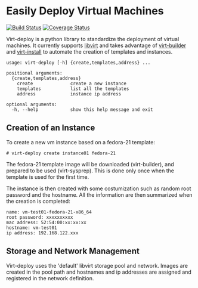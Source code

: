 # Easily Deploy Virtual Machines

[![Build Status](https://travis-ci.org/simon3z/virt-deploy.svg)](https://travis-ci.org/simon3z/virt-deploy)
[![Coverage Status](https://coveralls.io/repos/simon3z/virt-deploy/badge.svg)](https://coveralls.io/r/simon3z/virt-deploy)

Virt-deploy is a python library to standardize the deployment of virtual machines.
It currently supports [libvirt](http://libvirt.org) and takes advantage of
[virt-builder](http://libguestfs.org/virt-builder.1.html) and
[virt-install](http://virt-manager.org) to automate the creation of templates and
instances.


    usage: virt-deploy [-h] {create,templates,address} ...

    positional arguments:
      {create,templates,address}
        create              create a new instance
        templates           list all the templates
        address             instance ip address

    optional arguments:
      -h, --help            show this help message and exit


## Creation of an Instance

To create a new vm instance based on a fedora-21 template:

    # virt-deploy create instance01 fedora-21

The fedora-21 template image will be downloaded (virt-builder), and prepared
to be used (virt-sysprep). This is done only once when the template is used
for the first time.

The instance is then created with some costumization such as random root
password and the hostname. All the information are then summarized when
the creation is completed:

    name: vm-test01-fedora-21-x86_64
    root password: xxxxxxxxxx
    mac address: 52:54:00:xx:xx:xx
    hostname: vm-test01
    ip address: 192.168.122.xxx


## Storage and Network Management

Virt-deploy uses the 'default' libvirt storage pool and network. Images are
created in the pool path and hostnames and ip addresses are assigned and
registered in the network definition.
